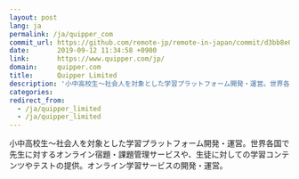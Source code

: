 ```yaml
---
layout: post
lang: ja
permalink: /ja/quipper_com
commit_url: https://github.com/remote-jp/remote-in-japan/commit/d3bb8e010722496dba47e61c50055f71b8bc5e48
date:       2019-09-12 11:34:58 +0900
link:       https://www.quipper.com/jp/
domain:     quipper.com
title:      Quipper Limited
description: '小中高校生～社会人を対象とした学習プラットフォーム開発・運営。世界各国で先生に対するオンライン宿題・課題管理サービスや、生徒に対しての学習コンテンツやテストの提供。オンライン学習サービスの開発・運営。'
categories: 
redirect_from:
  - /ja/quipper_limited
  - /ja/quipper_limited
---
```


<p>小中高校生～社会人を対象とした学習プラットフォーム開発・運営。世界各国で先生に対するオンライン宿題・課題管理サービスや、生徒に対しての学習コンテンツやテストの提供。オンライン学習サービスの開発・運営。</p>

